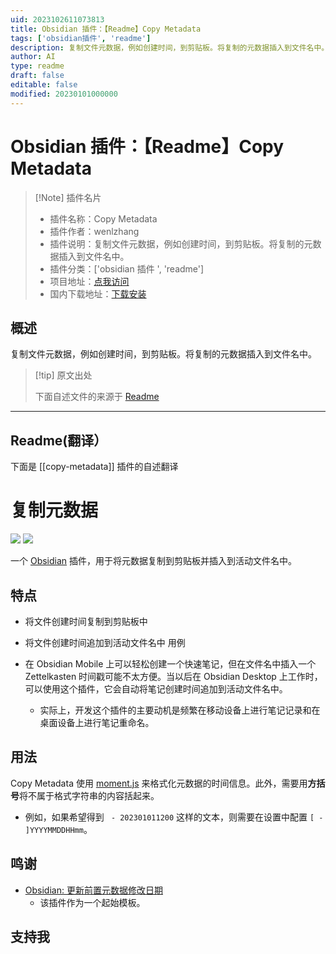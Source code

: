 ```yaml
---
uid: 2023102611073813
title: Obsidian 插件：【Readme】Copy Metadata
tags: ['obsidian插件', 'readme']
description: 复制文件元数据，例如创建时间，到剪贴板。将复制的元数据插入到文件名中。
author: AI
type: readme
draft: false
editable: false
modified: 20230101000000
---
```


# Obsidian 插件：【Readme】Copy Metadata

> [!Note] 插件名片
> - 插件名称：Copy Metadata
> - 插件作者：wenlzhang
> - 插件说明：复制文件元数据，例如创建时间，到剪贴板。将复制的元数据插入到文件名中。
> - 插件分类：['obsidian 插件 ', 'readme']
> - 项目地址：[点我访问](https://github.com/wenlzhang/obsidian-copy-metadata)
> - 国内下载地址：[下载安装](https://pkmer.cn/products/plugin/pluginMarket/?copy-metadata)

## 概述

复制文件元数据，例如创建时间，到剪贴板。将复制的元数据插入到文件名中。

> [!tip] 原文出处
>
>下面自述文件的来源于 [Readme](https://ghproxy.net/https://raw.githubusercontent.com/wenlzhang/obsidian-copy-metadata/main/README.md)
>

---

## Readme(翻译）

下面是 [[copy-metadata]] 插件的自述翻译

# 复制元数据

![](https://img.shields.io/github/v/release/wenlzhang/obsidian-copy-metadata?style=flat-square) ![](https://img.shields.io/github/downloads/wenlzhang/obsidian-copy-metadata/total)

一个 [Obsidian](https://obsidian.md/) 插件，用于将元数据复制到剪贴板并插入到活动文件名中。

## 特点

- 将文件创建时间复制到剪贴板中
- 将文件创建时间追加到活动文件名中
用例

- 在 Obsidian Mobile 上可以轻松创建一个快速笔记，但在文件名中插入一个 Zettelkasten 时间戳可能不太方便。当以后在 Obsidian Desktop 上工作时，可以使用这个插件，它会自动将笔记创建时间追加到活动文件名中。
    - 实际上，开发这个插件的主要动机是频繁在移动设备上进行笔记记录和在桌面设备上进行笔记重命名。

## 用法

Copy Metadata 使用 [moment.js](https://momentjs.com/docs/#/displaying/format/) 来格式化元数据的时间信息。此外，需要用**方括号**将不属于格式字符串的内容括起来。

- 例如，如果希望得到 ` - 202301011200` 这样的文本，则需要在设置中配置 `[ - ]YYYYMMDDHHmm`。

## 鸣谢

- [Obsidian: 更新前置元数据修改日期](https://github.com/alangrainger/obsidian-frontmatter-modified-date)
    - 该插件作为一个起始模板。

## 支持我